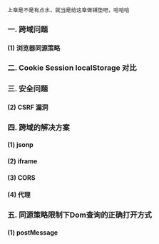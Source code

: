 
    上章是不是有点水，就当是给这章做铺垫吧，哈哈哈

### 一. 跨域问题

 #### (1) 浏览器同源策略

### 二. Cookie Session localStorage 对比

### 三. 安全问题

 #### (2) CSRF 漏洞

### 四. 跨域的解决方案

 #### (1) jsonp

 #### (2) iframe

 #### (3) CORS

 #### (4) 代理

### 五. 同源策略限制下Dom查询的正确打开方式

 #### (1) postMessage